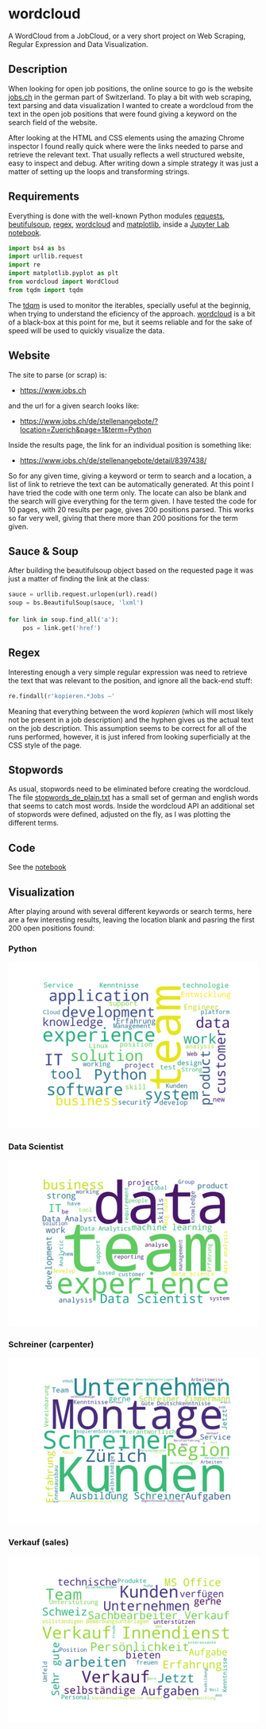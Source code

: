 # wordcloud
A WordCloud from a JobCloud, or a very short project on Web Scraping, Regular Expression and Data Visualization.

## Description
When looking for open job positions, the online source to go is the website [jobs.ch](https://www.jobs.ch/de/) in the german part of Switzerland. To play a bit with web scraping, text parsing and data visualization I wanted to create a wordcloud from the text in the open job positions that were found giving a keyword on the search field of the website. 

After looking at the HTML and CSS elements using the amazing Chrome inspector I found really quick where were the links needed to parse and retrieve the relevant text. That usually reflects a well structured website, easy to inspect and debug. After writing down a simple strategy it was just a matter of setting up the loops and transforming strings. 

## Requirements
Everything is done with the well-known Python modules [requests](https://docs.python.org/3/library/urllib.request.html), [beutifulsoup](https://www.crummy.com/software/BeautifulSoup/bs4/doc/), [regex](https://docs.python.org/3/library/re.html), [wordcloud](https://github.com/amueller/word_cloud) and [matplotlib](https://matplotlib.org/), inside a [Jupyter Lab notebook](https://github.com/jupyterlab/jupyterlab). 

```python
import bs4 as bs
import urllib.request
import re
import matplotlib.pyplot as plt
from wordcloud import WordCloud
from tqdm import tqdm
```
The [tdqm](https://github.com/noamraph/tqdm) is used to monitor the iterables, specially useful at the beginnig, when trying to understand the eficiency of the approach. [wordcloud](https://github.com/amueller/word_cloud) is a bit of a black-box at this point for me, but it seems reliable and for the sake of speed will be used to quickly visualize the data. 

## Website
The site to parse (or scrap) is:
* https://www.jobs.ch 

and the url for a given search looks like:
* https://www.jobs.ch/de/stellenangebote/?location=Zuerich&page=1&term=Python 

Inside the results page, the link for an individual position is something like:
* https://www.jobs.ch/de/stellenangebote/detail/8397438/

So for any given time, giving a keyword or term to search and a location, a list of link to retrieve the text can be automatically generated. At this point I have tried the code with one term only. The locate can also be blank and the search will give everything for the term given. I have tested the code for 10 pages, with 20 results per page, gives 200 positions parsed. This works so far very well, giving that there more than 200 positions for the term given.

## Sauce & Soup
After building the beautifulsoup object based on the requested page it was just a matter of finding the link at the class:

```python
sauce = urllib.request.urlopen(url).read()
soup = bs.BeautifulSoup(sauce, 'lxml')
    
for link in soup.find_all('a'):
    pos = link.get('href')
```

## Regex
Interesting enough a very simple regular expression was need to retrieve the text that was relevant to the position, and ignore all the back-end stuff:

```python
re.findall(r'kopieren.*Jobs —'
```

Meaning that everything between the word *kopieren* (which will most likely not be present in a job description) and the hyphen gives us the actual text on the job description. This assumption seems to be correct for all of the runs performed, however, it is just infered from looking superficially at the CSS style of the page.

## Stopwords
As usual, stopwords need to be eliminated before creating the wordcloud. The file [stopwords_de_plain.txt](https://github.com/pandastrail/wordcloud/blob/master/stopwords_de_plain.txt) has a small set of german and english words that seems to catch most words. Inside the wordcloud API an additional set of stopwords were defined, adjusted on the fly, as I was plotting the different terms.

## Code
See the [notebook](https://github.com/pandastrail/wordcloud/blob/master/wordcloud.ipynb)

## Visualization
After playing around with several different keywords or search terms, here are a few interesting results, leaving the location blank and pasring the first 200 open positions found:

### Python
![python](https://github.com/pandastrail/wordcloud/blob/master/python.png "wordcloud for term python")

### Data Scientist
![Data Scientist](https://github.com/pandastrail/wordcloud/blob/master/data%2Bscientist.png "wordcloud for term data+scientist")

### Schreiner (carpenter)
![Schreiner](https://github.com/pandastrail/wordcloud/blob/master/schreiner.png "wordcloud for term schreiner")

### Verkauf (sales)
![Verkauf](https://github.com/pandastrail/wordcloud/blob/master/verkauf.png "wordcloud for term verkauf")
